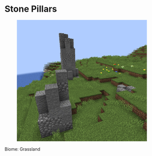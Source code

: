 # Stone Pillars

<figure><img src="../../../../.gitbook/assets/image (63).png" alt=""><figcaption></figcaption></figure>

Biome: Grassland

